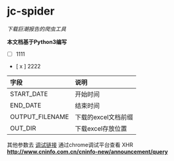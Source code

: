 # jc-spider

*下载巨潮报告的爬虫工具*

**本文档基于Python3编写**

- [ ]   1111
- [ x ]  2222

字段     |    说明
:--------|:--------
START_DATE |开始时间
END_DATE  |结束时间
OUTPUT_FILENAME  |下载的excel文档前缀
 OUT_DIR |下载excel存放位置

其他参数去
[调试链接](http://www.cninfo.com.cn/cninfo-new/announcement/show)
通过chrome调试平台查看 XHR
**http://www.cninfo.com.cn/cninfo-new/announcement/query**
